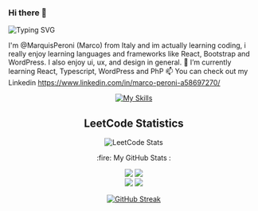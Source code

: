 ### Hi there 👋
![Typing SVG](https://readme-typing-svg.demolab.com?font=Fira+Code&weight=600&size=22&duration=2000&pause=1000&color=%23800020&width=650&lines=Hi!+It's+Marco+here.+Welcome+to+my+GitHub+Page+)


I'm @MarquisPeroni (Marco) from Italy and im actually learning coding, i really enjoy learning languages and frameworks like React, Bootstrap and WordPress.
I also enjoy ui, ux, and design in general.
🌱 I’m currently learning React, Typescript, WordPress and PhP
📫 You can check out my Linkedin https://www.linkedin.com/in/marco-peroni-a58697270/

<div align="center">
  
  
[![My Skills](https://skillicons.dev/icons?i=html,css,nodejs,bootstrap,ts,react,redux,git,github,bash,express,js,vscode&perline=16)](https://skillicons.dev)


</div>
<h2 align="center">LeetCode Statistics</h2>

<div align="center">

  
  ![LeetCode Stats](https://leetcode.card.workers.dev/MarquisPeroni?theme=dark&font=baloo&extension=null)

  
  </div>  
<p align="center">:fire: My GitHub Stats :</p>
<div id="stats" align="center">
  
  
<img class="img" src="https://raw.githubusercontent.com/MarquisPeroni/stats/master/generated/overview.svg#gh-dark-mode-only"/>
  
  
<img class="img" src="https://raw.githubusercontent.com/MarquisPeroni/stats/master/generated/languages.svg#gh-dark-mode-only"/>
  

  </div>
  
  
<div id="stats" align="center">
  
  
<img class="img" src="https://raw.githubusercontent.com/MarquisPeroni/stats/master/generated/overview.svg#gh-light-mode-only"/>
  
  
<img class="img" src="https://raw.githubusercontent.com/MarquisPeroni/stats/master/generated/languages.svg#gh-light-mode-only"/>
  
  
  </div>
  <div align="center">
  
  
[![GitHub Streak](https://streak-stats.demolab.com?user=MarquisPeroni&theme=dark)](https://git.io/streak-stats)
  
  
</div>


